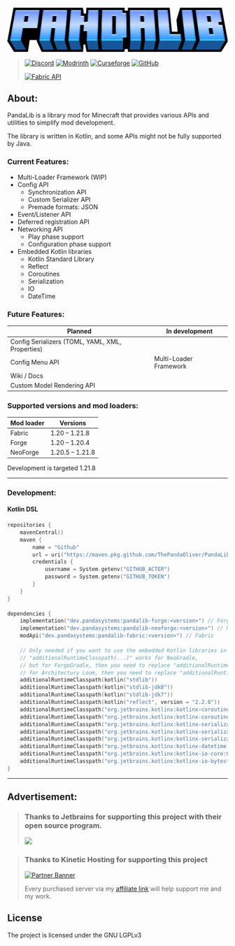 ![banner.png](https://github.com/ThePandaOliver/Readme-Assets/blob/main/pandalib/banner.png?raw=true)

> [![Discord](https://img.shields.io/discord/1021703635178115122?style=for-the-badge&logo=discord&label=Discord&labelColor=black&color=lightblue)](https://discord.gg/wjPt4vEfXb)
> [![Modrinth](https://img.shields.io/modrinth/dt/mEEGbEIu?style=for-the-badge&logo=modrinth&label=Modrinth&labelColor=black&color=green)](https://modrinth.com/mod/pandalib)
> [![Curseforge](https://img.shields.io/curseforge/dt/975460?style=for-the-badge&logo=curseforge&label=Curseforge&labelColor=black&color=red)](https://www.curseforge.com/minecraft/mc-mods/pandalib)
> [![GitHub](https://img.shields.io/github/downloads/PandaDap2006/PandaLib/total?style=for-the-badge&logo=github&label=Github&labelColor=black&color=white)](https://github.com/PandaDap2006/PandaLib)
>
> [![Fabric API](https://img.shields.io/badge/Fabric%20API-REQUIRED%20for%20Fabric-1?style=for-the-badge&labelColor=black&color=gold)](https://www.curseforge.com/minecraft/mc-mods/fabric-api)

## About:

PandaLib is a library mod for Minecraft that provides various APIs and utilities to simplify mod development.

The library is written in Kotlin, and some APIs might not be fully supported by Java.

### Current Features:

- Multi-Loader Framework (WIP)
- Config API
	- Synchronization API
	- Custom Serializer API
	- Premade formats: JSON
- Event/Listener API
- Deferred registration API
- Networking API
	- Play phase support
	- Configuration phase support
- Embedded Kotlin libraries
	- Kotlin Standard Library
	- Reflect
	- Coroutines
	- Serialization
	- IO
	- DateTime

### Future Features:

| Planned                                          | In development         |
|--------------------------------------------------|------------------------|
| Config Serializers (TOML, YAML, XML, Properties) |                        |
| Config Menu API                                  | Multi-Loader Framework |
| Wiki / Docs                                      |                        |
| Custom Model Rendering API                       |                        |

### Supported versions and mod loaders:

| Mod loader | Versions        |
|------------|-----------------|
| Fabric     | 1.20 – 1.21.8   |
| Forge      | 1.20 – 1.20.4   |
| NeoForge   | 1.20.5 – 1.21.8 |

Development is targeted 1.21.8

---

### Development:

#### Kotlin DSL

```kotlin
repositories {
	mavenCentral()
	maven {
		name = "Github"
		url = uri("https://maven.pkg.github.com/ThePandaOliver/PandaLib")
		credentials {
			username = System.getenv("GITHUB_ACTER")
			password = System.getenv("GITHUB_TOKEN")
		}
	}
}

dependencies {
	implementation("dev.pandasystems:pandalib-forge:<version>") // Forge
	implementation("dev.pandasystems:pandalib-neoforge:<version>") // NeoForge
	modApi("dev.pandasystems:pandalib-fabric:<version>") // Fabric

	// Only needed if you want to use the embedded Kotlin libraries in Forge-like environments.
	// "additionalRuntimeClasspath(...)" works for NeoGradle,
	// but for ForgeGradle, then you need to replace "additionalRuntimeClasspath(...)" with "minecraftLibrary(...)",
	// for Architectury Loom, then you need to replace "additionalRuntimeClasspath(...)" with "forgeRuntimeLibrary(...)"
	additionalRuntimeClasspath(kotlin("stdlib"))
	additionalRuntimeClasspath(kotlin("stdlib-jdk8"))
	additionalRuntimeClasspath(kotlin("stdlib-jdk7"))
	additionalRuntimeClasspath(kotlin("reflect", version = "2.2.0"))
	additionalRuntimeClasspath("org.jetbrains.kotlinx:kotlinx-coroutines-core:1.10.2")
	additionalRuntimeClasspath("org.jetbrains.kotlinx:kotlinx-coroutines-jdk8:1.10.2")
	additionalRuntimeClasspath("org.jetbrains.kotlinx:kotlinx-serialization-core:1.8.1")
	additionalRuntimeClasspath("org.jetbrains.kotlinx:kotlinx-serialization-json:1.8.1")
	additionalRuntimeClasspath("org.jetbrains.kotlinx:kotlinx-serialization-cbor:1.8.1")
	additionalRuntimeClasspath("org.jetbrains.kotlinx:kotlinx-datetime:0.6.2")
	additionalRuntimeClasspath("org.jetbrains.kotlinx:kotlinx-io-core:0.7.0")
	additionalRuntimeClasspath("org.jetbrains.kotlinx:kotlinx-io-bytestring:0.7.0")
}
```

---

## Advertisement:

> ### Thanks to **Jetbrains** for supporting this project with their open source program.
> [<img src="https://resources.jetbrains.com/storage/products/company/brand/logos/jetbrains.svg" width=300px>](https://jb.gg/OpenSourceSupport)

> ### Thanks to **Kinetic Hosting** for supporting this project
> [![Partner Banner](https://github.com/ThePandaOliver/ThePandaOliver/blob/main/assets_for_readme/Support/kinetic_hosting_banner.png?raw=true)](https://t.ly/B1Kui)
>
> Every purchased server via my [affiliate link](https://t.ly/B1Kui) will help support me and my work.

## License

The project is licensed under the GNU LGPLv3